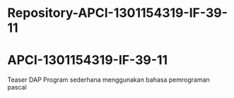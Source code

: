 # Repository-APCI-1301154319-IF-39-11
# APCI-1301154319-IF-39-11
  Teaser DAP 
  Program sederhana menggunakan bahasa pemrograman pascal
